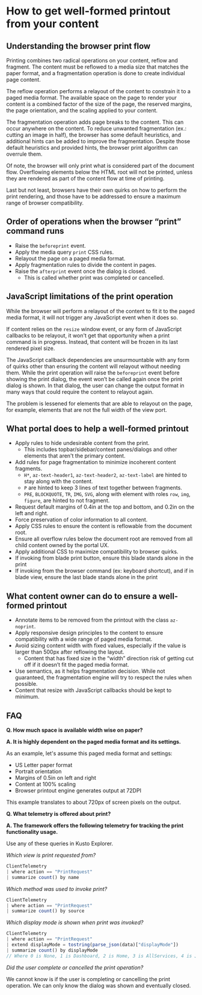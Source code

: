 <a name="how-to-get-well-formed-printout-from-your-content"></a>
# How to get well-formed printout from your content

<a name="how-to-get-well-formed-printout-from-your-content-understanding-the-browser-print-flow"></a>
## Understanding the browser print flow

Printing combines two radical operations on your content, reflow and fragment. The content must be reflowed to a media size that matches the paper format, and a fragmentation operation is done to create individual page content.

The reflow operation performs a relayout of the content to constrain it to a paged media format. The available space on the page to render your content is a combined factor of the size of the page, the reserved margins, the page orientation, and the scaling applied to your content.

The fragmentation operation adds page breaks to the content. This can occur anywhere on the content. To reduce unwanted fragmentation (ex.: cutting an image in half), the browser has some default heuristics, and additional hints can be added to improve the fragmentation. Despite those default heuristics and provided hints, the browser print algorithm can overrule them.

Of note, the browser will only print what is considered part of the document flow. Overflowing elements below the HTML root will not be printed, unless they are rendered as part of the content flow at time of printing.

Last but not least, browsers have their own quirks on how to perform the print rendering, and those have to be addressed to ensure a maximum range of browser compatibility.

<a name="how-to-get-well-formed-printout-from-your-content-order-of-operations-when-the-browser-print-command-runs"></a>
## Order of operations when the browser “print” command runs

- Raise the `beforeprint` event.
- Apply the media query `print` CSS rules.
- Relayout the page on a paged media format.
- Apply fragmentation rules to divide the content in pages.
- Raise the `afterprint` event once the dialog is closed.
  - This is called whether print was completed or cancelled.

<a name="how-to-get-well-formed-printout-from-your-content-javascript-limitations-of-the-print-operation"></a>
## JavaScript limitations of the print operation

While the browser will perform a relayout of the content to fit it to the paged media format, it will not trigger any JavaScript event when it does so.

If content relies on the `resize` window event, or any form of JavaScript callbacks to be relayout, it won't get that opportunity when a print command is in progress. Instead, that content will be frozen in its last rendered pixel size.

The JavaScript callback dependencies are unsurmountable with any form of quirks other than ensuring the content will relayout without needing them. While the print operation will raise the `beforeprint` event before showing the print dialog, the event won’t be called again once the print dialog is shown. In that dialog, the user can change the output format in many ways that could require the content to relayout again.

The problem is lessened for elements that are able to relayout on the page, for example, elements that are not the full width of the view port.

<a name="how-to-get-well-formed-printout-from-your-content-what-portal-does-to-help-a-well-formed-printout"></a>
## What portal does to help a well-formed printout

- Apply rules to hide undesirable content from the print.
  - This includes topbar/sidebar/context panes/dialogs and other elements that aren't the primary content.
- Add rules for page fragmentation to minimize incoherent content fragments.
  - `H*`, `az-text-header1`, `az-text-header2`, `az-text-label` are hinted to stay along with the content.
  - `P` are hinted to keep 3 lines of text together between fragments.
  - `PRE`, `BLOCKQUOTE`, `TR`, `IMG`, `SVG`, along with element with roles `row`, `img`, `figure`, are hinted to not fragment.
- Request default margins of 0.4in at the top and bottom, and 0.2in on the left and right.
- Force preservation of color information to all content.
- Apply CSS rules to ensure the content is reflowable from the document root.
- Ensure all overflow rules below the document root are removed from all child content owned by the portal UX.
- Apply additional CSS to maximize compatibility to browser quirks.
- If invoking from blade print button, ensure this blade stands alone in the print
- If invoking from the browser command (ex: keyboard shortcut), and if in blade view, ensure the last blade stands alone in the print

<a name="how-to-get-well-formed-printout-from-your-content-what-content-owner-can-do-to-ensure-a-well-formed-printout"></a>
## What content owner can do to ensure a well-formed printout

- Annotate items to be removed from the printout with the class `az-noprint`.
- Apply responsive design principles to the content to ensure compatibility with a wide range of paged media format.
- Avoid sizing content width with fixed values, especially if the value is larger than 500px after reflowing the layout.
  - Content that has fixed size in the “width” direction risk of getting cut off if it doesn’t fit the paged media format.
- Use semantics, as it helps fragmentation decision. While not guaranteed, the fragmentation engine will try to respect the rules when possible.
- Content that resize with JavaScript callbacks should be kept to minimum.

<a name="how-to-get-well-formed-printout-from-your-content-faq"></a>
## FAQ

**Q. How much space is available width wise on paper?**

**A. It is highly dependent on the paged media format and its settings.**

As an example, let's assume this paged media format and settings:

- US Letter paper format
- Portrait orientation
- Margins of 0.5in on left and right
- Content at 100% scaling
- Browser printout engine generates output at 72DPI

 This example translates to about 720px of screen pixels on the output.

**Q. What telemetry is offered about print?**

**A. The framework offers the following telemetry for tracking the print functionality usage.**

Use any of these queries in Kusto Explorer.

*Which view is print requested from?*

```js
ClientTelemetry
| where action == "PrintRequest"
| summarize count() by name
```

*Which method was used to invoke print?*

```js
ClientTelemetry
| where action == "PrintRequest"
| summarize count() by source
```

*Which display mode is shown when print was invoked?*

```js
ClientTelemetry
| where action == "PrintRequest"
| extend displayMode = tostring(parse_json(data)["displayMode"])
| summarize count() by displayMode
// Where 0 is None, 1 is Dashboard, 2 is Home, 3 is AllServices, 4 is Journey/Blades
```

*Did the user complete or cancelled the print operation?*

We cannot know is if the user is completing or cancelling the print operation. We can only know the dialog was shown and eventually closed.
